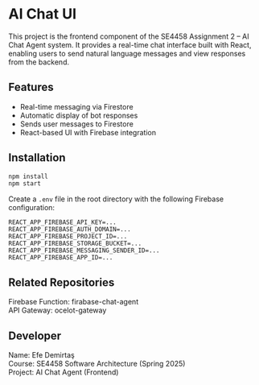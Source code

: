 
# AI Chat UI

This project is the frontend component of the SE4458 Assignment 2 – AI Chat Agent system. It provides a real-time chat interface built with React, enabling users to send natural language messages and view responses from the backend.

## Features

- Real-time messaging via Firestore
- Automatic display of bot responses
- Sends user messages to Firestore
- React-based UI with Firebase integration

## Installation

```bash
npm install
npm start
```

Create a `.env` file in the root directory with the following Firebase configuration:

```
REACT_APP_FIREBASE_API_KEY=...
REACT_APP_FIREBASE_AUTH_DOMAIN=...
REACT_APP_FIREBASE_PROJECT_ID=...
REACT_APP_FIREBASE_STORAGE_BUCKET=...
REACT_APP_FIREBASE_MESSAGING_SENDER_ID=...
REACT_APP_FIREBASE_APP_ID=...
```

## Related Repositories

Firebase Function: firabase-chat-agent  
API Gateway: ocelot-gateway

## Developer

Name: Efe Demirtaş  
Course: SE4458 Software Architecture (Spring 2025)  
Project: AI Chat Agent (Frontend)
